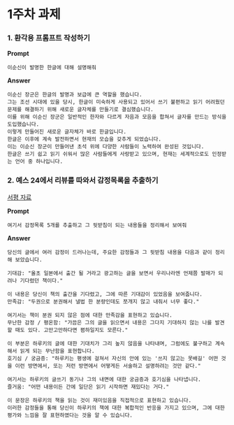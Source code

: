 # 1주차 과제

### 1. 환각용 프롬프트 작성하기
**Prompt**
```
이순신이 발명한 한글에 대해 설명해줘
```
**Answer**  
```
이순신 장군은 한글의 발명과 보급에 큰 역할을 했습니다.
그는 조선 시대에 있을 당시, 한글이 미숙하게 사용되고 있어서 쓰기 불편하고 읽기 어려웠던 문제를 해결하기 위해 새로운 글자체를 만들기로 결심했습니다.
이를 위해 이순신 장군은 일반적인 한자와 다르게 자음과 모음을 합쳐서 글자를 만드는 방식을 도입했습니다.
이렇게 만들어진 새로운 글자체가 바로 한글입니다.  
한글은 이후에 계속 발전하면서 현재의 모습을 갖추게 되었습니다.
이는 이순신 장군이 만들어낸 초석 위에 다양한 사람들이 노력하여 완성된 것입니다.
한글은 쓰기 쉽고 읽기 쉬워서 많은 사람들에게 사랑받고 있으며, 현재는 세계적으로도 인정받는 언어 중 하나입니다.
```

### 2. 예스 24에서 리뷰를 따와서 감정목록을 추출하기
[서평 자료](https://www.yes24.com/Product/Goods/122090075)  

**Prompt**
```
여기서 감정목록 5개를 추출하고 그 뒷받침이 되는 내용들을 정리해서 보여줘
```
**Answer**  
```
당신의 글에서 여러 감정이 드러나는데, 주요한 감정들과 그 뒷받침 내용을 다음과 같이 정리해 보았습니다.

기대감: "올초 일본에서 출간 될 거라고 광고하는 글을 보면서 우리나라엔 언제쯤 발매가 되려나 기다렸던 책이다."

이 내용은 당신이 책의 출간을 기다렸고, 그에 따른 기대감이 있었음을 보여줍니다.
만족감: "두권으로 분권해서 낼법 한 분량인데도 쪼개지 않고 내줘서 너무 좋다."

여기서는 책이 분권 되지 않은 점에 대한 만족감을 표현하고 있습니다.
무난한 감정 / 평온함: "가끔은 그의 글을 읽으면서 내용은 그다지 기대하지 않는 나를 발견할 때도 있다. 고만고만하다면 폄하일지도 모른다."

이 부분은 하루키의 글에 대한 기대치가 그리 높지 않음을 나타내며, 그럼에도 불구하고 계속해서 읽게 되는 무난함을 표현합니다.
호기심 / 궁금증: "하루키는 평생에 걸쳐서 자신의 안에 있는 '쓰지 않고는 못배길' 어떤 것을 이런 방면에서, 또는 저런 방면에서 어떻게든 서술하고 설명하려는 것만 같다."

여기서는 하루키의 글쓰기 동기나 그의 내면에 대한 궁금증과 호기심을 나타냅니다.
즐거움: "어떤 내용이든 간에 일단은 읽기 시작하면 재밌다는 거다."

이 문장은 하루키의 책을 읽는 것이 재미있음을 직접적으로 표현하고 있습니다.
이러한 감정들을 통해 당신이 하루키의 책에 대한 복합적인 반응을 가지고 있으며, 그에 대한 평가와 느낌을 잘 표현하였다는 것을 알 수 있습니다.
```
